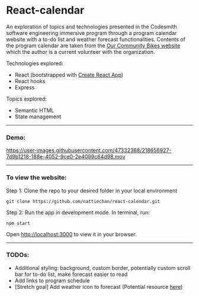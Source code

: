 # React-calendar

An exploration of topics and technologies presented in the Codesmith software engineering immersive program through a program calendar website with a to-do list and weather forecast functionalities. Contents of the program calendar are taken from the [Our Community Bikes website](https://ourcommunitybikes.org/) which the author is a current volunteer with the organization.

Technologies explored:
- React (bootstrapped with [Create React App](https://github.com/facebook/create-react-app))
- React hooks
- Express

Topics explored:
- Semantic HTML
- State management


----------------------------------------

### Demo:

https://user-images.githubusercontent.com/47332368/218656927-7d9b1218-188e-4052-9ce0-2e4099c64d98.mov

-----------------------------------------

### To view the website:

Step 1: Clone the repo to your desired folder in your local environment

```
git clone https://github.com/nattiechan/react-calendar.git
```

Step 2: Run the app in development mode. In terminal, run:

```
npm start
```

Open [http://localhost:3000](http://localhost:3000) to view it in your browser.

-----------------------------

### TODOs:

- Additional styling: background, custom border, potentially custom scroll bar for to-do list, make forecast easier to read
- Add links to program schedule
- [Stretch goal] Add weather icon to forecast (Potential resource [here](https://developer.weathersourceapis.com/apis/appwx-weather-icons/))

